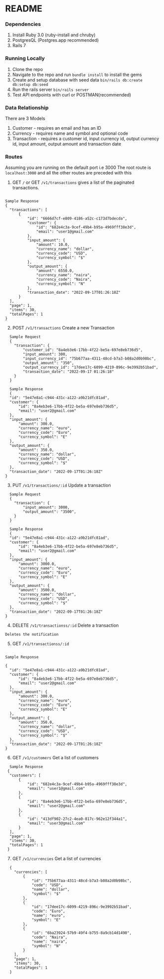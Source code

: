 # README

### Dependencies
1. Install Ruby 3.0 (ruby-install and chruby)
2. PostgresQL (Postgres.app recommended)
3. Rails 7

### Running Locally
1. Clone the repo
2. Navigate to the repo and run `bundle install` to install the gems
3. Create and setup database with seed data `bin/rails db:create db:setup db:seed`
4. Run  the rails server `bin/rails server`
5. Test API endpoints with curl or POSTMAN(recommended)


### Data Relationship
There are 3 Models
1. Customer - requires an email and has an ID
2. Currency - requires name and symbol and optional code
3. Transaction - requires a customer id, input currency id, output currency id, input amount, output amount and transaction date

### Routes
Assuming you are running on the default port i.e 3000
The root route is `localhost:3000` and all the other routes are preceded with this

1. GET `/` or GET `/v1/transactions` gives a list of the paginated transactions.

  ```

  Sample Response
  {
    "transactions": [
        {
            "id": "6666d7cf-e809-4186-a52c-c173d7bdecda",
            "customer": {
                "id": "682e4c3a-9cef-49b4-b95a-4969fff38e3d",
                "email": "user1@gmail.com"
            },
            "input_amount": {
                "amount": 10.0,
                "currency_name": "dollar",
                "currency_code": "USD",
                "currency_symbol": "$"
            },
            "output_amount": {
                "amount": 6550.0,
                "currency_name": "naira",
                "currency_code": "Naira",
                "currency_symbol": "N"
            },
            "transaction_date": "2022-09-17T01:26:18Z"
        }
    ],
    "page": 1,
    "items": 30,
    "totalPages": 1
  }
```

  2. POST `/v1/transactions` Create a new Transaction
  ```
    Sample Request
    {
      "transaction": {
          "customer_id": "8a4eb3e6-17bb-4f22-be5a-697e8eb736d5",
          "input_amount": 300,
          "input_currency_id": "75b677aa-4311-48cd-b7a3-b08a2d0b98bc",
          "output_amount": "350",
          "output_currency_id": "17dee17c-6099-4219-896c-9e3992b51bad",
          "transaction_date": "2022-09-17 01:26:18"
      }
    }

    Sample Response
    {
    "id": "5e47e8a1-c944-431c-a122-a9b21dfc81ad",
    "customer": {
        "id": "8a4eb3e6-17bb-4f22-be5a-697e8eb736d5",
        "email": "user2@gmail.com"
    },
    "input_amount": {
        "amount": 300.0,
        "currency_name": "euro",
        "currency_code": "Euro",
        "currency_symbol": "E"
    },
    "output_amount": {
        "amount": 350.0,
        "currency_name": "dollar",
        "currency_code": "USD",
        "currency_symbol": "$"
    },
    "transaction_date": "2022-09-17T01:26:18Z"
}
  ```
  3. PUT `/v1/transactions/:id` Update a transaction
  ```
    Sample Request
    {
      "transaction": {
          "input_amount": 3000,
          "output_amount": "3500",
      }
    }

    Sample Response
    {
    "id": "5e47e8a1-c944-431c-a122-a9b21dfc81ad",
    "customer": {
        "id": "8a4eb3e6-17bb-4f22-be5a-697e8eb736d5",
        "email": "user2@gmail.com"
    },
    "input_amount": {
        "amount": 3000.0,
        "currency_name": "euro",
        "currency_code": "Euro",
        "currency_symbol": "E"
    },
    "output_amount": {
        "amount": 3500.0,
        "currency_name": "dollar",
        "currency_code": "USD",
        "currency_symbol": "$"
    },
    "transaction_date": "2022-09-17T01:26:18Z"
}
  ```
  4. DELETE `/v1/transactionss/:id` Delete a transaction
  ```
  Deletes the notification
  ```
  5. GET `/v1/transactionss/:id`
  ```

  Sample Response

  {
    "id": "5e47e8a1-c944-431c-a122-a9b21dfc81ad",
    "customer": {
        "id": "8a4eb3e6-17bb-4f22-be5a-697e8eb736d5",
        "email": "user2@gmail.com"
    },
    "input_amount": {
        "amount": 300.0,
        "currency_name": "euro",
        "currency_code": "Euro",
        "currency_symbol": "E"
    },
    "output_amount": {
        "amount": 350.0,
        "currency_name": "dollar",
        "currency_code": "USD",
        "currency_symbol": "$"
    },
    "transaction_date": "2022-09-17T01:26:18Z"
}

  ```
  6. GET `/v1/customers` Get a list of customers
  ```
    Sample Response
   {
    "customers": [
        {
            "id": "682e4c3a-9cef-49b4-b95a-4969fff38e3d",
            "email": "user1@gmail.com"
        },
        {
            "id": "8a4eb3e6-17bb-4f22-be5a-697e8eb736d5",
            "email": "user2@gmail.com"
        },
        {
            "id": "413df902-27c2-4ea0-817c-962e12f344a1",
            "email": "user3@gmail.com"
        }
    ],
    "page": 1,
    "items": 30,
    "totalPages": 1
   }
```
  7. GET `/v1/currencies` Get a list of currencies
```
  {
    "currencies": [
        {
            "id": "75b677aa-4311-48cd-b7a3-b08a2d0b98bc",
            "code": "USD",
            "name": "dollar",
            "symbol": "$"
        },
        {
            "id": "17dee17c-6099-4219-896c-9e3992b51bad",
            "code": "Euro",
            "name": "euro",
            "symbol": "E"
        },
        {
            "id": "6ba23924-57b9-49f4-b755-8a9cb14d1490",
            "code": "Naira",
            "name": "naira",
            "symbol": "N"
        }
    ],
    "page": 1,
    "items": 30,
    "totalPages": 1
  }
```
